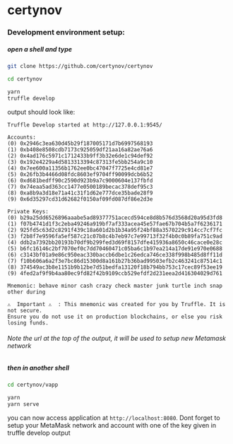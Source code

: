 # certynov

### Development environment setup:

##### open a shell and type
```bash
git clone https://github.com/certynov/certynov

cd certynov

yarn
truffle develop
```

output should look like:

```
Truffle Develop started at http://127.0.0.1:9545/

Accounts:
(0) 0x2946c3ea630d45b29f187005171d7b6997568193
(1) 0xb408e8508cdb7173c925059df21aa16a82ae76a6
(2) 0x4ad176c5971c1712433b9ff3b32e6de1c94def92
(3) 0x192e4229a4d5813313394c87313fe5bb254a9c10
(4) 0x7ee600a11356b1762ee0bc47047f7725e4cd81e7
(5) 0x26fb3b4466d08fdc8603ef9704ff90099dcb6b52
(6) 0xd681bedff90c2590d923b9a7c9000604e137fbfd
(7) 0x74eaa5ad363cc1477e0500189becac378def95c3
(8) 0xa8b9a3d18e71a41c31f1d62e777dce35bade28f9
(9) 0x6d35297cd31d62682f0150af09fd087df86e2d3e

Private Keys:
(0) b29a25dd6526896aaabe5ad89377751acecd594ce8d8b576d3568d20a95d3fd8
(1) f07b4741d1f3c2eba49246a919bf7af333acea45e57fae67b704b5a7f6236171
(2) 925fd5c63d2c8291f439c18a601d2b1b34a95f24bf88a3570229c914cc7cf7fc
(3) f2b8f7e9596fa5ef587c21c07b8c4b7eb97c7e99713f32f4b0c0b89fa751c9ad
(4) ddb2a7392bb20193b70df9b299fed3d69f8157dfe415936a8650c46cace0e28c
(5) b6fc16146c2bf7070ef0c7dd70460471c05ba6c1b97ea214a17de91e970e0688
(6) c3143bf01a9e86c950eac330baccb6dbe1c26edca746ce338f998b485d8ff11d
(7) f10b606a6a2f3e7bc86d15300d8a161b27b36bad99503efb2c463241c87514c1
(8) 374549ac3b8e1151b9b12be7d51bedfa13120f18b794bb753c17cec89f53ee19
(9) 4fed2af9f9b4aa80ec9fd82f42b9109ccb529efdf2d231eea2d416304029d761

Mnemonic: behave minor cash crazy check master junk turtle inch snap other during

⚠️  Important ⚠️  : This mnemonic was created for you by Truffle. It is not secure.
Ensure you do not use it on production blockchains, or else you risk losing funds.
```

###### Note the url at the top of the output, it will be used to setup new Metamask network

##### then in another shell

```bash
cd certynov/vapp

yarn
yarn serve
``` 

you can now access application at `http://localhost:8080`.
Dont forget to setup your MetaMask network and account with one of the key given in truffle develop output